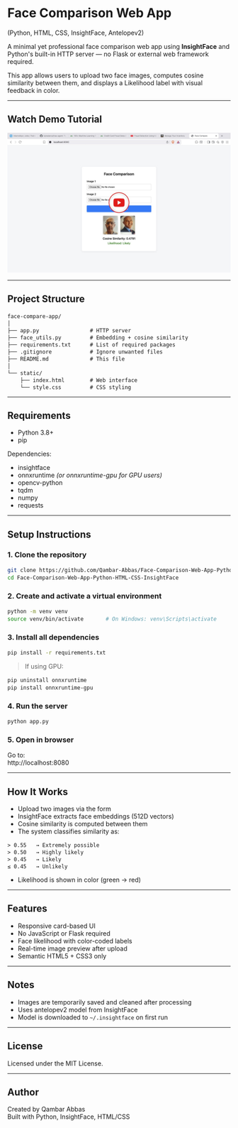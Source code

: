 # Face Comparison Web App  
(Python, HTML, CSS, InsightFace, Antelopev2)

A minimal yet professional face comparison web app using **InsightFace** and Python's built-in HTTP server — no Flask or external web framework required.

This app allows users to upload two face images, computes cosine similarity between them, and displays a Likelihood label with visual feedback in color.

---

## Watch Demo Tutorial  
<a href="https://youtu.be/RqU0jaeowSI" target="_blank">
  <img src="https://github.com/Qambar-Abbas/Face-Comparison-Web-App-Python-HTML-CSS-InsightFace/blob/5f9dae9a9c85666a4d4a9e82d9cb4417059ade11/assets/screenshot.jpg?raw=true" alt="Watch the video" />
</a>


---

## Project Structure

```
face-compare-app/
│
├── app.py                # HTTP server
├── face_utils.py         # Embedding + cosine similarity
├── requirements.txt      # List of required packages
├── .gitignore            # Ignore unwanted files
├── README.md             # This file
│
└── static/
    ├── index.html        # Web interface
    └── style.css         # CSS styling

```

---

## Requirements

- Python 3.8+
- pip

Dependencies:
- insightface
- onnxruntime  *(or onnxruntime-gpu for GPU users)*
- opencv-python
- tqdm
- numpy
- requests

---

## Setup Instructions

### 1. Clone the repository

```bash
git clone https://github.com/Qambar-Abbas/Face-Comparison-Web-App-Python-HTML-CSS-InsightFace.git
cd Face-Comparison-Web-App-Python-HTML-CSS-InsightFace
```

### 2. Create and activate a virtual environment

```bash
python -m venv venv
source venv/bin/activate       # On Windows: venv\Scripts\activate
```

### 3. Install all dependencies

```bash
pip install -r requirements.txt
```

> If using GPU:
```bash
pip uninstall onnxruntime
pip install onnxruntime-gpu
```

### 4. Run the server

```bash
python app.py
```

### 5. Open in browser

Go to:  
http://localhost:8080

---

## How It Works

- Upload two images via the form
- InsightFace extracts face embeddings (512D vectors)
- Cosine similarity is computed between them
- The system classifies similarity as:

```
> 0.55   → Extremely possible
> 0.50   → Highly likely
> 0.45   → Likely
≤ 0.45   → Unlikely
```

- Likelihood is shown in color (green → red)

---

## Features

- Responsive card-based UI
- No JavaScript or Flask required
- Face likelihood with color-coded labels
- Real-time image preview after upload
- Semantic HTML5 + CSS3 only

---

## Notes

- Images are temporarily saved and cleaned after processing
- Uses antelopev2 model from InsightFace
- Model is downloaded to `~/.insightface` on first run

---

## License

Licensed under the MIT License.

---

## Author

Created by Qambar Abbas  
Built with Python, InsightFace, HTML/CSS
